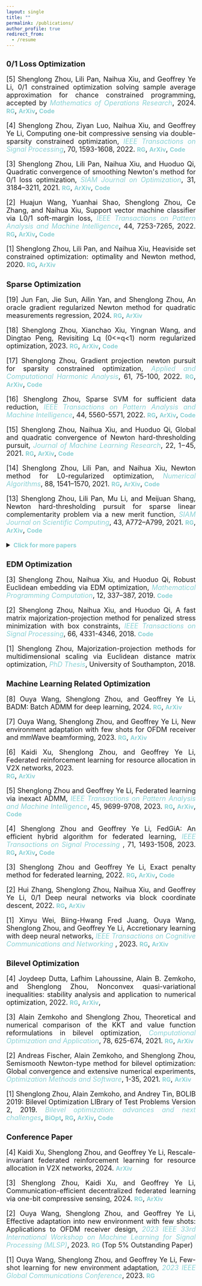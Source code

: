 ```yaml
---
layout: single
title: ""
permalink: /publications/
author_profile: true
redirect_from:
  - /resume
---
```

<style>
a:link {
  text-decoration: none;
}

a:visited {
  text-decoration: none;
}

a:hover {
  text-decoration: underline;
}

a:active {
  text-decoration: underline;
}
</style>


## <b style="font-size:20px"> 0/1 Loss Optimization</b>

<font size=4>
<div style="text-align:justify"> 
  
[5] Shenglong Zhou, Lili Pan, Naihua Xiu, and Geoffrey Ye Li, 0/1 constrained optimization solving sample average approximation for chance constrained programming, accepted by <a style="font-style: italic; color:#8cd2d5" target="_blank">Mathematics of Operations Research</a>, 2024. 
<a style="font-size: 16px; font-weight: bold;color:#8cd2d5" href="https://www.researchgate.net/publication/364588009" target="_blank">RG</a>,
<a style="font-size: 16px; font-weight: bold;color:#8cd2d5" href="https://arxiv.org/abs/2210.11889" target="_blank">ArXiv</a>,
<a style="font-size: 16px; font-weight: bold;color:#8cd2d5" href="https://github.com/ShenglongZhou/SNSCO" target="_blank">Code</a>
<p style="line-height: 1;"></p>
  
[4] Shenglong Zhou, Ziyan Luo, Naihua Xiu, and Geoffrey Ye Li, Computing one-bit compressive sensing via double-sparsity constrained optimization, 
<a style="font-style: italic; color:#8cd2d5" href="https://ieeexplore.ieee.org/document/9729395" target="_blank">IEEE Transactions on Signal Processing</a>, 70, 1593-1608, 2022.
<a style="font-size: 16px; font-weight: bold;color:#8cd2d5" href="https://www.researchgate.net/publication/348371863" target="_blank">RG</a>,
<a style="font-size: 16px; font-weight: bold;color:#8cd2d5" href="https://arxiv.org/abs/2101.03599" target="_blank">ArXiv</a>,
<a style="font-size: 16px; font-weight: bold;color:#8cd2d5" href="https://github.com/ShenglongZhou/GPSP" target="_blank">Code</a> 
<p style="line-height: 1;"></p>
  
[3] Shenglong Zhou, Lili Pan, Naihua Xiu, and Huoduo Qi, Quadratic convergence of smoothing Newton's method for 0/1 loss optimization, 
<a style="font-style: italic; color:#8cd2d5" href="https://epubs.siam.org/doi/abs/10.1137/21M1409445" target="_blank">SIAM Journal on Optimization</a>, 31, 3184–3211, 2021. 
<a style="font-size: 16px; font-weight: bold;color:#8cd2d5" href="https://www.researchgate.net/publication/354744779" target="_blank">RG</a>,
<a style="font-size: 16px; font-weight: bold;color:#8cd2d5" href="https://arxiv.org/abs/2103.14987" target="_blank">ArXiv</a>,
<a style="font-size: 16px; font-weight: bold;color:#8cd2d5" href="https://github.com/ShenglongZhou/NM01" target="_blank">Code</a>
<p style="line-height: 1;"></p>
  
[2] Huajun Wang, Yuanhai Shao,  Shenglong Zhou, Ce Zhang, and Naihua Xiu, Support vector machine classifier via L0/1 soft-margin loss, 
 <a style="font-style: italic; color:#8cd2d5" href="https://doi.org/10.1109/TPAMI.2021.3092177" target="_blank">IEEE Transactions on Pattern Analysis and Machine Intelligence</a>, 44, 7253-7265, 2022. 
<a style="font-size: 16px; font-weight: bold;color:#8cd2d5" href="https://www.researchgate.net/publication/338717629" target="_blank">RG</a>,
<a style="font-size: 16px; font-weight: bold;color:#8cd2d5" href="https://arxiv.org/abs/1912.07418" target="_blank">ArXiv</a>,
<a style="font-size: 16px; font-weight: bold;color:#8cd2d5" href="https://github.com/Huajun-Wang/L01ADMM" target="_blank">Code</a>
<p style="line-height: 1;"></p>
  
[1] Shenglong Zhou, Lili Pan, and Naihua Xiu, Heaviside set constrained optimization: optimality and Newton method, 2020.
<a style="font-size: 16px; font-weight: bold;color:#8cd2d5" href="https://www.researchgate.net/publication/343362652" target="_blank">RG</a>,
<a style="font-size: 16px; font-weight: bold;color:#8cd2d5" href="https://arxiv.org/abs/2007.15737" target="_blank">ArXiv</a>
<p style="line-height: 1;"></p>

</div>
</font> 

## <b style="font-size:20px">Sparse Optimization</b>

<font size=4> 
<div style="text-align:justify">

[19] Jun Fan, Jie Sun, Ailin Yan, and Shenglong Zhou, An oracle gradient regularized Newton method for quadratic measurements regression, 2024. 
<a style="font-size: 16px; font-weight: bold;color:#8cd2d5" href="https://www.researchgate.net/publication/358730474" target="_blank">RG</a>,
<a style="font-size: 16px; font-weight: bold;color:#8cd2d5" href="https://arxiv.org/abs/2202.09651" target="_blank">ArXiv</a>
<p style="line-height: 1;"></p>

[18] Shenglong Zhou, Xianchao Xiu, Yingnan Wang, and Dingtao Peng, Revisiting Lq (0<=q<1) norm regularized optimization, 2023. 
<a style="font-size: 16px; font-weight: bold;color:#8cd2d5" href="https://www.researchgate.net/publication/371855733" target="_blank">RG</a>,
<a style="font-size: 16px; font-weight: bold;color:#8cd2d5" href="https://arxiv.org/abs/2306.14394" target="_blank">ArXiv</a>,
<a style="font-size: 16px; font-weight: bold;color:#8cd2d5" href="https://github.com/ShenglongZhou/PNPLq" target="_blank">Code</a> 
<p style="line-height: 1;"></p>

[17] Shenglong Zhou, Gradient projection newton pursuit for sparsity constrained optimization, 
<a style="font-style: italic; color:#8cd2d5" href="https://doi.org/10.1016/j.acha.2022.06.002" target="_blank">Applied and Computational Harmonic Analysis</a>, 61, 75-100, 2022. 
<a style="font-size: 16px; font-weight: bold;color:#8cd2d5" href="https://www.researchgate.net/publication/360476606" target="_blank">RG</a>,
<a style="font-size: 16px; font-weight: bold;color:#8cd2d5" href="https://arxiv.org/abs/2205.04580" target="_blank">ArXiv</a>,
<a style="font-size: 16px; font-weight: bold;color:#8cd2d5" href="https://github.com/ShenglongZhou/GPNP" target="_blank">Code</a> 
<p style="line-height: 1;"></p>
  
[16] Shenglong Zhou, Sparse SVM for sufficient data reduction, 
<a style="font-style: italic; color:#8cd2d5" href="https://ieeexplore.ieee.org/document/9415153" target="_blank">IEEE Transactions on Pattern Analysis and Machine Intelligence</a>, 44, 5560-5571, 2022. 
<a style="font-size: 16px; font-weight: bold;color:#8cd2d5" href="https://www.researchgate.net/publication/351035522" target="_blank">RG</a>,
<a style="font-size: 16px; font-weight: bold;color:#8cd2d5" href="https://arxiv.org/abs/2005.13771" target="_blank">ArXiv</a>,
<a style="font-size: 16px; font-weight: bold;color:#8cd2d5" href="https://github.com/ShenglongZhou/NSSVM" target="_blank">Code</a> 
<p style="line-height: 1;"></p>
  
[15] Shenglong Zhou, Naihua Xiu, and Huoduo Qi, Global and quadratic convergence of Newton hard-thresholding pursuit, 
<a style="font-style: italic; color:#8cd2d5" href="https://jmlr.org/papers/v22/19-026.html" target="_blank">Journal of Machine Learning Research</a>, 22, 1−45, 2021. 
<a style="font-size: 16px; font-weight: bold;color:#8cd2d5" href="https://www.researchgate.net/publication/330224407" target="_blank">RG</a>, 
<a style="font-size: 16px; font-weight: bold;color:#8cd2d5" href="https://arxiv.org/abs/1901.02763" target="_blank">ArXiv</a>, 
<a style="font-size: 16px; font-weight: bold;color:#8cd2d5" href="https://github.com/ShenglongZhou/NHTPver2" target="_blank">Code</a>
<p style="line-height: 1;"></p>
  
[14] Shenglong Zhou, Lili Pan, and Naihua Xiu, Newton method for L0-regularized optimization,
<a style="font-style: italic; color:#8cd2d5" href="https://doi.org/10.1007/s11075-021-01085-x" target="_blank">Numerical Algorithms</a>, 88, 1541–1570, 2021.
<a style="font-size: 16px; font-weight: bold;color:#8cd2d5" href="https://www.researchgate.net/publication/340563338" target="_blank">RG</a>, 
<a style="font-size: 16px; font-weight: bold;color:#8cd2d5" href="https://arxiv.org/abs/2004.05132" target="_blank">ArXiv</a>, 
<a style="font-size: 16px; font-weight: bold;color:#8cd2d5" href="https://github.com/ShenglongZhou/NL0R" target="_blank">Code</a> 
<p style="line-height: 1;"></p>
  
[13] Shenglong Zhou, Lili Pan, Mu Li, and Meijuan Shang, Newton hard-thresholding pursuit for sparse linear complementarity problem via a new merit function, 
<a style="font-style: italic; color:#8cd2d5" href="https://doi.org/10.1137/19M1301539" target="_blank">SIAM Journal on Scientific Computing</a>, 43, A772–A799, 2021. 
<a style="font-size: 16px; font-weight: bold;color:#8cd2d5" href="https://www.researchgate.net/publication/337948990" target="_blank">RG</a>,
<a style="font-size: 16px; font-weight: bold;color:#8cd2d5" href="https://arxiv.org/abs/2004.02244" target="_blank">ArXiv</a>,
<a style="font-size: 16px; font-weight: bold;color:#8cd2d5" href="https://github.com/ShenglongZhou/NHTPver2" target="_blank">Code</a> 
<p style="line-height: 1;"></p>

<details>
<summary><span style="color:#8cd2d5"><b style="font-size:16px">Click for more papers</b></span></summary>
<p style="line-height: 1;"></p> 
  
[12] Jun Sun, Lingchen Kong, and Shenglong Zhou, Gradient projection Newton algorithm for sparse collaborative learning, 
  <a style="font-style: italic; color:#8cd2d5" href="https://www.sciencedirect.com/science/article/abs/pii/S0377042722004708" target="_blank">Journal of Computational and Applied Mathematics</a>, 422, 1-20, 2022. 
<a style="font-size: 16px; font-weight: bold;color:#8cd2d5" href="https://www.researchgate.net/publication/351985058" target="_blank">RG</a>,
 <a style="font-size: 16px; font-weight: bold;color:#8cd2d5" href="https://arxiv.org/abs/2108.06605" target="_blank">ArXiv</a>
<p style="line-height: 1;"></p>
  
[11] Rui Wang, Naihua Xiu, and  Shenglong Zhou, An extended Newton-type algorithm for L2-regularized sparse logistic regression and its efficiency for classifying large-scale datasets,
<a style="font-style: italic; color:#8cd2d5"  href="https://doi.org/10.1016/j.cam.2021.113656" target="_blank">Journal of Computational and Applied Mathematics</a>,  397, 1-17, 2021.
<a style="font-size: 16px; font-weight: bold;color:#8cd2d5" href="https://www.researchgate.net/publication/330224305" target="_blank">RG</a>,
<a style="font-size: 16px; font-weight: bold;color:#8cd2d5" href="https://arxiv.org/abs/1901.02768" target="_blank">ArXiv</a>,
<a style="font-size: 16px; font-weight: bold;color:#8cd2d5" href="https://github.com/ShenglongZhou/NSLR" target="_blank">Code</a>
<p style="line-height: 1;"></p>
  
[10] Xinrong Li, Naihua Xiu, and   Shenglong Zhou, Matrix optimization over low-rank spectral sets: stationary points, local and global minimizers,
<a style="font-style: italic; color:#8cd2d5" href="https://link.springer.com/article/10.1007%2Fs10957-019-01606-8" target="_blank">Journal of Optimization Theory and Applications</a>, 184, 895–930, 2019.
<a style="font-size: 16px; font-weight: bold;color:#8cd2d5" href="https://www.researchgate.net/publication/327581904" target="_blank">RG</a> 
<p style="line-height: 1;"></p>

[9] Lili Pan,   Shenglong Zhou, Naihua Xiu, and Huoduo Qi, A convergent iterative hard thresholding for sparsity and nonnegativity constrained optimization,
<a style="font-style: italic; color:#8cd2d5"  href="http://www.yokohamapublishers.jp/online2/oppjo/vol13/p325.html" target="_blank">Pacific Journal of Optimization</a>, 13,  325-353, 2017.
<a style="font-size: 16px; font-weight: bold;color:#8cd2d5" href="https://www.researchgate.net/publication/299519906" target="_blank">RG</a>,
<a style="font-size: 16px; font-weight: bold;color:#8cd2d5" href="https://github.com/ShenglongZhou/IIHT" target="_blank">Code</a> 
<p style="line-height: 1;"></p>

[8] Lianjun Zhang, Lingchen Kong, and   Shenglong Zhou, A smoothing iterative method for quantile regression with nonconvex lp Penalty,
<a style="font-style: italic; color:#8cd2d5" href="https://aimsciences.org/article/doi/10.3934/jimo.2016006" target="_blank">Journal of Industrial and Management Optimization</a>, 13, 93-112, 2017.
<p style="line-height: 1;"></p>

[7] Yanqing Liu, Guokai Liu, Xianchao Xiu, and   Shenglong Zhou, The L1-penalized quantile regression for traditional Chinese medicine syndrome manifestation,
<a style="font-style: italic; color:#8cd2d5" href="http://www.yokohamapublishers.jp/online2/oppjo/vol13/p279.html" target="_blank">Pacific Journal of Optimization</a>, 13, 279-300, 2017.
<p style="line-height: 1;"></p>

[6] Shenglong Zhou, Naihua Xiu, Yingnan Wang, Lingchen Kong, and Huoduo Qi, A Null-space-based weighted l1 minimization approach to compressed sensing,
<a style="font-style: italic; color:#8cd2d5"  href="https://academic.oup.com/imaiai/article/5/1/76/2357109" target="_blank">Information and Inference: A Journal of the IMA </a>,  5, 76-102, 2016. 
<a style="font-size: 16px; font-weight: bold;color:#8cd2d5" href="https://www.researchgate.net/publication/294109268" target="_blank">RG</a>,
<a style="font-size: 16px; font-weight: bold;color:#8cd2d5" href="https://github.com/ShenglongZhou/MIRL1" target="_blank">Code</a> 
<p style="line-height: 1;"></p>

[5] Lili Pan, Naihua Xiu, and   Shenglong Zhou,  On Solutions of Sparsity Constrained Optimization,
<a style="font-style: italic; color:#8cd2d5" href="https://link.springer.com/article/10.1007/s40305-015-0101-3" target="_blank">Journal of the Operations Research Society of China</a>, 3, 421-439, 2015. 
<p style="line-height: 1;"></p>

[4] Shenglong Zhou, Naihua Xiu, Ziyan Luo, and Lingchen Kong, Sparse and low-rank covariance matrix estimation,
<a style="font-style: italic; color:#8cd2d5"  href="https://link.springer.com/article/10.1007/s40305-014-0058-7" target="_blank">Journal of the Operations Research Society of China</a>,  3, 231-250, 2015.
<a style="font-size: 16px; font-weight: bold;color:#8cd2d5" href="https://github.com/ShenglongZhou/ADMM" target="_blank">Code</a> 
<p style="line-height: 1;"></p>

[3] Meijuan Shang,  Shenglong Zhou, and Naihua Xiu,  Extragradient thresholding methods For sparse solutions of co-coercive NCPs,
<a style="font-style: italic; color:#8cd2d5"  href="https://journalofinequalitiesandapplications.springeropen.com/articles/10.1186/s13660-015-0551-5" target="_blank">Journal of Inequalities and Applications</a>, 34, 2015. <a style="font-size: 16px; font-weight: bold;color:#8cd2d5" href="\files\ETA.zip" target="_blank">Code</a> 
<p style="line-height: 1;"></p>

[2] Meijuan Shang, Chao Zhang, Dingtao Peng, and   Shenglong Zhou, A half thresholding projection algorithm for sparse solutions of LCPs,
<a style="font-style: italic; color:#8cd2d5"  href="https://www.infona.pl/resource/bwmeta1.element.springer-doi-10_1007-S11590-014-0834-7" target="_blank">Optimization Letters</a>,   9, 1231-1245, 2015.
<a style="font-size: 16px; font-weight: bold;color:#8cd2d5" href="https://github.com/ShenglongZhou/HTPCP" target="_blank">Code</a> 
<p style="line-height: 1;"></p>

[1] Shenglong Zhou, Lingchen Kong, and Naihua Xiu,  New bounds for RIC in compressed sensing,
<a style="font-style: italic; color:#8cd2d5" href="https://link.springer.com/article/10.1007/s40305-013-0013-z" target="_blank">Journal of the Operations Research Society of China</a>,  1, 227-237, 2013.

</details>
  
</div>
 
</font>



## <b style="font-size:20px">EDM Optimization</b>

<font size=4> 
<div style="text-align:justify">   
[3] Shenglong Zhou, Naihua Xiu, and Huoduo Qi, Robust Euclidean embedding via EDM optimization,
<a style="font-style: italic; color:#8cd2d5"  href="https://link.springer.com/article/10.1007/s12532-019-00168-0" target="_blank">Mathematical Programming Computation</a>, 12, 337–387, 2019. 
<a style="font-size: 16px; font-weight: bold;color:#8cd2d5" href="https://github.com/ShenglongZhou/PREEEDM" target="_blank">Code</a> 
<p style="line-height: 1;"></p>

[2] Shenglong Zhou, Naihua Xiu, and Huoduo Qi, A fast matrix majorization-projection method for penalized stress minimization with box constraints, 
<a style="font-style: italic; color:#8cd2d5"   href="https://ieeexplore.ieee.org/document/8399531" target="_blank">IEEE Transactions on Signal Processing</a>, 66, 4331-4346, 2018. 
<a style="font-size: 16px; font-weight: bold;color:#8cd2d5" href="https://github.com/ShenglongZhou/SQREDM" target="_blank">Code</a>
<p style="line-height: 1;"></p>

[1] Shenglong Zhou, Majorization-projection methods for multidimensional scaling via Euclidean distance matrix optimization,
<a style="font-style: italic; color:#8cd2d5"  href="https://eprints.soton.ac.uk/429739/" target="_blank">PhD Thesis</a>,  University of Southampton, 2018. 
</div></font>


## <b style="font-size:20px"> Machine Learning Related Optimization</b>

<font size=4>
<div style="text-align:justify"> 

[8] Ouya Wang, Shenglong Zhou, and Geoffrey Ye Li, BADM: Batch ADMM for deep learning, 2024. 
<a style="font-size: 16px; font-weight: bold;color:#8cd2d5" href="https://www.researchgate.net/publication/381922655" target="_blank">RG</a>,
<a style="font-size: 16px; font-weight: bold;color:#8cd2d5" href="https://arxiv.org/abs/2407.01640" target="_blank">ArXiv</a>
<p style="line-height: 1;"></p>
  
[7] Ouya Wang, Shenglong Zhou, and Geoffrey Ye Li, New environment adaptation with few shots for OFDM receiver and mmWave beamforming, 2023. 
<a style="font-size: 16px; font-weight: bold;color:#8cd2d5" href="https://www.researchgate.net/publication/374845426" target="_blank">RG</a>,
<a style="font-size: 16px; font-weight: bold;color:#8cd2d5" href="https://arxiv.org/abs/2310.12343" target="_blank">ArXiv</a>
<p style="line-height: 1;"></p>

[6] Kaidi Xu, Shenglong Zhou, and Geoffrey Ye Li, Federated reinforcement learning for resource allocation in V2X networks, 2023.  
<a style="font-size: 16px; font-weight: bold;color:#8cd2d5" href="https://www.researchgate.net/publication/374776375" target="_blank">RG</a>,
<a style="font-size: 16px; font-weight: bold;color:#8cd2d5" href="https://arxiv.org/abs/2310.09858" target="_blank">ArXiv</a>
<p style="line-height: 1;"></p>
  
[5] Shenglong Zhou and Geoffrey Ye Li, Federated learning via inexact ADMM,
<a style="font-style: italic; color:#8cd2d5"  href="https://ieeexplore.ieee.org/document/10040221" target="_blank">IEEE Transactions on Pattern Analysis and Machine Intelligence</a>, 45, 9699-9708, 2023. 
<a style="font-size: 16px; font-weight: bold;color:#8cd2d5" href="https://www.researchgate.net/publication/360164168" target="_blank">RG</a>,
<a style="font-size: 16px; font-weight: bold;color:#8cd2d5" href="https://arxiv.org/abs/2204.10607" target="_blank">ArXiv</a>, 
<a style="font-size: 16px; font-weight: bold;color:#8cd2d5" href="https://github.com/ShenglongZhou/FedADMM" target="_blank">Code</a>
<p style="line-height: 1;"></p>
  
[4] Shenglong Zhou and Geoffrey Ye Li, FedGiA: An efficient hybrid algorithm for federated learning,
<a style="font-style: italic; color:#8cd2d5" href="https://ieeexplore.ieee.org/document/10106001" target="_blank">IEEE Transactions on Signal Processing </a>, 71, 1493-1508, 2023.
<a style="font-size: 16px; font-weight: bold;color:#8cd2d5" href="https://www.researchgate.net/publication/360353524" target="_blank">RG</a>,
<a style="font-size: 16px; font-weight: bold;color:#8cd2d5" href="https://arxiv.org/abs/2205.01438" target="_blank">ArXiv</a>,
<a style="font-size: 16px; font-weight: bold;color:#8cd2d5" href="https://github.com/ShenglongZhou/FedGiA" target="_blank">Code</a>
<p style="line-height: 1;"></p>  
  
[3] Shenglong Zhou and Geoffrey Ye Li, Exact penalty method for federated learning, 2022. 
<a style="font-size: 16px; font-weight: bold;color:#8cd2d5" href="https://www.researchgate.net/publication/362932026" target="_blank">RG</a>,
<a style="font-size: 16px; font-weight: bold;color:#8cd2d5" href="https://arxiv.org/abs/2208.11231" target="_blank">ArXiv</a>, 
<a style="font-size: 16px; font-weight: bold;color:#8cd2d5" href="https://github.com/ShenglongZhou/FedEPM" target="_blank">Code</a>
<p style="line-height: 1;"></p>
  
[2] Hui Zhang, Shenglong Zhou, Naihua Xiu, and Geoffrey Ye Li, 0/1 Deep neural networks via block coordinate descent, 2022.
<a style="font-size: 16px; font-weight: bold;color:#8cd2d5" href="https://www.researchgate.net/publication/361411821" target="_blank">RG</a>,
<a style="font-size: 16px; font-weight: bold;color:#8cd2d5" href="https://arxiv.org/abs/2206.09379" target="_blank">ArXiv</a>
<p style="line-height: 1;"></p> 

 <!---
[2] Shenglong Zhou and Geoffrey Ye Li, Communication-efficient ADMM-based federated learning, 2021. 
<a style="font-size: 16px; font-weight: bold;color:#8cd2d5" href="https://www.researchgate.net/publication/355730311" target="_blank">RG</a>,
<a style="font-size: 16px; font-weight: bold;color:#8cd2d5" href="https://arxiv.org/abs/2110.15318" target="_blank">ArXiv</a>,
<a style="font-size: 16px; font-weight: bold;color:#8cd2d5" href="https://github.com/ShenglongZhou/ICEADMM" target="_blank">Code</a>
<p style="line-height: 1;"></p>
--->
  
[1] Xinyu Wei, Biing-Hwang Fred Juang, Ouya Wang, Shenglong Zhou, and Geoffrey Ye Li, Accretionary learning with deep neural networks,
 <a style="font-style: italic; color:#8cd2d5" href="https://ieeexplore.ieee.org/document/10361279" target="_blank">IEEE Transactions on Cognitive Communications and Networking </a>, 2023.
 <a style="font-size: 16px; font-weight: bold;color:#8cd2d5" href="https://www.researchgate.net/publication/340769764" target="_blank">RG</a>,
 <a style="font-size: 16px; font-weight: bold;color:#8cd2d5" href="https://arxiv.org/abs/2111.10857" target="_blank">ArXiv</a>
<p style="line-height: 1;"></p>

</div>
</font> 


## <b style="font-size:20px">Bilevel Optimization</b>

<font size=4> 
<div style="text-align:justify"> 
[4] Joydeep Dutta, Lafhim Lahoussine, Alain B. Zemkoho, and Shenglong Zhou, Nonconvex quasi-variational inequalities: stability analysis and application to numerical optimization, 2022.
<a style="font-size: 16px; font-weight: bold;color:#8cd2d5" href="https://www.researchgate.net/publication/363835556" target="_blank">RG</a>,
<a style="font-size: 16px; font-weight: bold;color:#8cd2d5" href="https://arxiv.org/abs/2210.02531" target="_blank">ArXiv</a>,
<p style="line-height: 1;"></p> 
  

[3] Alain Zemkoho and   Shenglong Zhou, Theoretical and numerical comparison of the KKT and value function reformulations in bilevel optimization,
<a style="font-style: italic; color:#8cd2d5" href="https://doi.org/10.1007/s10589-020-00250-7" target="_blank"> Computational Optimization and Application</a>, 78, 625-674, 2021. 
<a style="font-size: 16px; font-weight: bold;color:#8cd2d5" href="https://www.researchgate.net/publication/340769764" target="_blank">RG</a>,
<a style="font-size: 16px; font-weight: bold;color:#8cd2d5" href="https://arxiv.org/abs/2004.10830" target="_blank">ArXiv</a>
<p style="line-height: 1;"></p>

[2] Andreas Fischer, Alain Zemkoho, and   Shenglong Zhou, Semismooth Newton-type method for bilevel optimization: Global convergence and extensive numerical experiments,
<a style="font-style: italic; color:#8cd2d5" href="https://www.tandfonline.com/doi/full/10.1080/10556788.2021.1977810" target="_blank"> Optimization Methods and Software</a>, 1-35, 2021. 
<a style="font-size: 16px; font-weight: bold;color:#8cd2d5" href="https://www.researchgate.net/publication/337943979" target="_blank">RG</a>,
<a style="font-size: 16px; font-weight: bold;color:#8cd2d5" href="https://arxiv.org/abs/1912.07079" target="_blank">ArXiv</a> 
<p style="line-height: 1;"></p>
    
[1] Shenglong Zhou, Alain Zemkoho, and Andrey Tin,  BOLIB 2019: Bilevel Optimization LIBrary of Test Problems Version 2, 2019. 
<a style="font-style: italic; color:#8cd2d5"   href="https://www.springer.com/gp/book/9783030521189" target="_blank">Bilevel optimization: advances and next challenges</a>,
<a style="font-size: 16px; font-weight: bold;color:#8cd2d5" href="https://biopt.github.io/files/Paper.pdf" target="_blank">BiOpt</a>,
<a style="font-size: 16px; font-weight: bold;color:#8cd2d5" href="https://www.researchgate.net/publication/338375731" target="_blank">RG</a>,
<a style="font-size: 16px; font-weight: bold;color:#8cd2d5" href="https://arxiv.org/abs/1812.00230" target="_blank">ArXiv</a>,
<a style="font-size: 16px; font-weight: bold;color:#8cd2d5" href="https://biopt.github.io/bolib/" target="_blank">Code</a> 

</div></font>


## <b style="font-size:20px">Conference Paper</b>

<font size=4> 
<div style="text-align:justify"> 

[4] Kaidi Xu, Shenglong Zhou, and Geoffrey Ye Li, Rescale-invariant federated reinforcement learning for resource allocation in V2X networks, 2024. 
<a style="font-size: 16px; font-weight: bold;color:#8cd2d5" href="https://arxiv.org/abs/2405.01961" target="_blank">ArXiv</a>
<p style="line-height: 1;"></p>
 
[3] Shenglong Zhou, Kaidi Xu, and Geoffrey Ye Li, Communication-efficient decentralized federated learning via one-bit compressive sensing, 2024. 
<a style="font-size: 16px; font-weight: bold;color:#8cd2d5" href="https://www.researchgate.net/publication/373526540" target="_blank">RG</a>,
<a style="font-size: 16px; font-weight: bold;color:#8cd2d5" href="https://arxiv.org/abs/2308.16671" target="_blank">ArXiv</a>
<p style="line-height: 1;"></p>

[2] Ouya Wang, Shenglong Zhou, and Geoffrey Ye Li, Effective adaptation into new environment with few shots: Applications to OFDM receiver design,
<a style="font-style: italic; color:#8cd2d5" href="https://ieeexplore.ieee.org/document/10437273/" target="_blank">2023 IEEE 33rd International Workshop on Machine Learning for Signal Processing (MLSP)</a>, 2023. 
<a style="font-size: 16px; font-weight: bold;color:#8cd2d5" href="https://www.researchgate.net/publication/374933177" target="_blank">RG</a>
(Top 5% Outstanding Paper)
<p style="line-height: 1;"></p>

[1] Ouya Wang, Shenglong Zhou, and Geoffrey Ye Li, Few-shot learning for new environment adaptation,
<a style="font-style: italic; color:#8cd2d5" href="https://ieeexplore.ieee.org/document/10437273/" target="_blank">2023 IEEE Global Communications Conference</a>, 2023.
<a style="font-size: 16px; font-weight: bold;color:#8cd2d5" href="https://www.researchgate.net/publication/378501268" target="_blank">RG</a>
<p style="line-height: 1;"></p>
  
</div></font>



<!---

## <b style="font-size:20px">Sparse Optimization</b>
---

<font size=4> 
<div style="text-align:justify"> 
 Shenglong Zhou, IEEE Transactions on Pattern Analysis and Machine Intelligence, 2021 <br>
<i>Sparse SVM for sufficient data reduction</i>,
<a style="font-size: 16px; font-weight: bold;color:#8cd2d5" href="https://ieeexplore.ieee.org/document/9415153" target="_blank">TPAMI</a>, 
<a style="font-size: 16px; font-weight: bold;color:#8cd2d5" href="https://www.researchgate.net/publication/351035522" target="_blank">RG</a>,
<a style="font-size: 16px; font-weight: bold;color:#8cd2d5" href="https://arxiv.org/abs/2005.13771" target="_blank">ArXiv</a>,
<a style="font-size: 16px; font-weight: bold;color:#8cd2d5" href="https://github.com/ShenglongZhou/NSSVM" target="_blank">Code</a> 
<p style="line-height: 1;"></p>
  
 Shenglong Zhou, Naihua Xiu and Huoduo Qi, Journal of Machine Learning Research, 22(12):1−45, 2021<br>
<i>Global and quadratic convergence of Newton hard-thresholding pursuit</i>,
<a style="font-size: 16px; font-weight: bold;color:#8cd2d5" href="https://jmlr.org/papers/v22/19-026.html" target="_blank">JMLR</a>, 
<a style="font-size: 16px; font-weight: bold;color:#8cd2d5" href="https://www.researchgate.net/publication/330224407" target="_blank">RG</a>, 
<a style="font-size: 16px; font-weight: bold;color:#8cd2d5" href="https://arxiv.org/abs/1901.02763" target="_blank">ArXiv</a>, 
<a style="font-size: 16px; font-weight: bold;color:#8cd2d5" href="https://github.com/ShenglongZhou/NHTPver2" target="_blank">Code</a>
<p style="line-height: 1;"></p>
  
 Shenglong Zhou, Lili Pan and Naihua Xiu,  Numerical Algorithms, 2021 <br>
<i>Newton method  for L0-regularized optimization</i>,
<a style="font-size: 16px; font-weight: bold;color:#8cd2d5" href="https://doi.org/10.1007/s11075-021-01085-x" target="_blank">NumAlg</a>, 
<a style="font-size: 16px; font-weight: bold;color:#8cd2d5" href="https://www.researchgate.net/publication/340563338" target="_blank">RG</a>, 
<a style="font-size: 16px; font-weight: bold;color:#8cd2d5" href="https://arxiv.org/abs/2004.05132" target="_blank">ArXiv</a>, 
<a style="font-size: 16px; font-weight: bold;color:#8cd2d5" href="https://github.com/ShenglongZhou/NL0R" target="_blank">Code</a> 
<p style="line-height: 1;"></p>
  
 Shenglong Zhou, Lili Pan, M. Li and Meijuan Shang, SIAM Journal on Scientific Computing, 43(2), A772–A799, 2021 <br>
<i>Newton hard-thresholding pursuit for sparse LCP via a new merit function</i>,
<a style="font-size: 16px; font-weight: bold;color:#8cd2d5" href="https://doi.org/10.1137/19M1301539" target="_blank">SISC</a>, 
<a style="font-size: 16px; font-weight: bold;color:#8cd2d5" href="https://www.researchgate.net/publication/337948990" target="_blank">RG</a>,
<a style="font-size: 16px; font-weight: bold;color:#8cd2d5" href="https://arxiv.org/abs/2004.02244" target="_blank">ArXiv</a>,
<a style="font-size: 16px; font-weight: bold;color:#8cd2d5" href="https://github.com/ShenglongZhou/NHTPver2" target="_blank">Code</a> 
<p style="line-height: 1;"></p>
      
J. Sun, Lingchen Kong and   Shenglong Zhou, 2021 <br>
<i>Gradient Projection Newton Algorithm for Sparse Collaborative Learnings</i>,
<a style="font-size: 16px; font-weight: bold;color:#8cd2d5" href="https://www.researchgate.net/publication/351985058" target="_blank">RG</a>
<p style="line-height: 1;"></p>
  
R. Wang, Naihua Xiu and   Shenglong Zhou, Journal of Computational and Applied Mathematics, 397, 1-17, 2021 <br>
<i>An extended Newton-type algorithm for L2-regularized sparse logistic regression and its efficiency for classifying large-scale datasets</i>,
<a style="font-size: 16px; font-weight: bold;color:#8cd2d5" href="https://doi.org/10.1016/j.cam.2021.113656" target="_blank">JCAM</a>, 
<a style="font-size: 16px; font-weight: bold;color:#8cd2d5" href="https://www.researchgate.net/publication/330224305" target="_blank">RG</a>,
<a style="font-size: 16px; font-weight: bold;color:#8cd2d5" href="https://arxiv.org/abs/1901.02768" target="_blank">ArXiv</a>,
<a style="font-size: 16px; font-weight: bold;color:#8cd2d5" href="https://github.com/ShenglongZhou/NSLR" target="_blank">Code</a>
<p style="line-height: 1;"></p>
  
 X.R. Li, Naihua Xiu and   Shenglong Zhou, Journal of Optimization Theory and Applications, 184, 895–930, 2019 <br>
<i>Matrix optimization over low-rank spectral sets: stationary points, local and global minimizers</i>,
<a style="font-size: 16px; font-weight: bold;color:#8cd2d5" href="https://link.springer.com/article/10.1007%2Fs10957-019-01606-8" target="_blank">JOTA</a>,
<a style="font-size: 16px; font-weight: bold;color:#8cd2d5" href="https://www.researchgate.net/publication/327581904" target="_blank">RG</a> 
<p style="line-height: 1;"></p>

Lili Pan,   Shenglong Zhou, Naihua Xiu and Huoduo Qi, Pacific Journal of Optimization,  13(2): 325-353, 2017 <br>
<i>A convergent iterative hard thresholding for sparsity and nonnegativity constrained optimization</i>,
<a style="font-size: 16px; font-weight: bold;color:#8cd2d5" href="http://www.yokohamapublishers.jp/online2/oppjo/vol13/p325.html" target="_blank">PJO</a>,
<a style="font-size: 16px; font-weight: bold;color:#8cd2d5" href="https://www.researchgate.net/publication/299519906" target="_blank">RG</a>,
<a style="font-size: 16px; font-weight: bold;color:#8cd2d5" href="https://github.com/ShenglongZhou/IIHT" target="_blank">Code</a> 
<p style="line-height: 1;"></p>

L.J. Zhang, Lingchen Kong and   Shenglong Zhou, Journal of Industrial and Management Optimization,   13 (1): 93 - 112, 2017 <br>
<i>A smoothing iterative method for quantile regression with nonconvex lp Penalty</i>,
<a style="font-size: 16px; font-weight: bold;color:#8cd2d5" href="https://aimsciences.org/article/doi/10.3934/jimo.2016006" target="_blank">JIMO</a> 
<p style="line-height: 1;"></p>

Y.Q. Liu, G.K. Liu, X.C. Xiu and   Shenglong Zhou, Pacific Journal of Optimization,   13(2): 279-300, 2017 <br>
<i>The L1-penalized quantile regression for traditional Chinese medicine syndrome manifestation</i>,
<a style="font-size: 16px; font-weight: bold;color:#8cd2d5" href="http://www.yokohamapublishers.jp/online2/oppjo/vol13/p279.html" target="_blank">PJO</a> 
<p style="line-height: 1;"></p>

 Shenglong Zhou, Naihua Xiu, Y.N. Wang, Lingchen Kong and Huoduo Qi, Information and Inference,  5(1): 76-102, 2016 <br>
<i>A Null-space-based weighted l1 minimization approach to compressed sensing</i>,
<a style="font-size: 16px; font-weight: bold;color:#8cd2d5" href="https://academic.oup.com/imaiai/article/5/1/76/2357109" target="_blank">IMAIAI</a>,
<a style="font-size: 16px; font-weight: bold;color:#8cd2d5" href="https://www.researchgate.net/publication/294109268" target="_blank">RG</a>,
<a style="font-size: 16px; font-weight: bold;color:#8cd2d5" href="https://github.com/ShenglongZhou/MIRL1" target="_blank">Code</a> 
<p style="line-height: 1;"></p>

Lili Pan, Naihua Xiu and   Shenglong Zhou, Journal of the Operations Research Society of China,  3(4): 421-439, 2015 <br>
<i>On Solutions of Sparsity Constrained Optimization</i>,
<a style="font-size: 16px; font-weight: bold;color:#8cd2d5" href="https://link.springer.com/article/10.1007/s40305-015-0101-3" target="_blank">JORSC</a> 
<p style="line-height: 1;"></p>

 Shenglong Zhou, Naihua Xiu, Ziyan Luo and Lingchen Kong, Journal of the Operations Research Society of China,  3(2): 231-250, 2015 <br>
<i>Sparse and low-rank covariance matrix estimation</i>,
<a style="font-size: 16px; font-weight: bold;color:#8cd2d5" href="https://link.springer.com/article/10.1007/s40305-014-0058-7" target="_blank">JORSC</a>,
<a style="font-size: 16px; font-weight: bold;color:#8cd2d5" href="https://github.com/ShenglongZhou/ADMM" target="_blank">Code</a> 
<p style="line-height: 1;"></p>

Meijuan Shang,  Shenglong Zhou and Naihua Xiu, Journal of Inequalities and Applications,  34, 2015 <br>
<i>Extragradient thresholding methods For sparse solutions of co-coercive NCPs</i>,
<a style="font-size: 16px; font-weight: bold;color:#8cd2d5" href="https://journalofinequalitiesandapplications.springeropen.com/articles/10.1186/s13660-015-0551-5" target="_blank">JIA</a> 
<p style="line-height: 1;"></p>

Meijuan Shang, C. Zhang, D.T. Peng and   Shenglong Zhou, Optimization Letters,  9(6): 1231-1245, 2015 <br>
<i>A half thresholding projection algorithm for sparse solutions of LCPs</i>,
<a style="font-size: 16px; font-weight: bold;color:#8cd2d5" href="https://www.infona.pl/resource/bwmeta1.element.springer-doi-10_1007-S11590-014-0834-7" target="_blank">OPLE</a>,
<a style="font-size: 16px; font-weight: bold;color:#8cd2d5" href="https://github.com/ShenglongZhou/HTPCP" target="_blank">Code</a> 
<p style="line-height: 1;"></p>

 Shenglong Zhou, Lingchen Kong and Naihua Xiu, Journal of the Operations Research Society of China,  1(2): 227-237, 2013 <br>
<i>New bounds for RIC in compressed sensing</i>,
<a style="font-size: 16px; font-weight: bold;color:#8cd2d5" href="https://link.springer.com/article/10.1007/s40305-013-0013-z" target="_blank">JORSC</a>

</font>



## <b style="font-size:20px"> 0/1 Loss Optimization</b>
---

<font size=4>
 Shenglong Zhou, Lili Pan, Naihua Xiu and Huoduo Qi, 2021 <br>
<i>Quadratic convergence of Newton's method for 0/1 loss optimization</i>,
<a style="font-size: 16px; font-weight: bold;color:#8cd2d5" href="https://www.researchgate.net/publication/350442413" target="_blank">RG</a>,
<a style="font-size: 16px; font-weight: bold;color:#8cd2d5" href="https://arxiv.org/abs/2103.14987" target="_blank">ArXiv</a>
<p style="line-height: 1;"></p>

 Shenglong Zhou, Lili Pan and Naihua Xiu, 2020 <br>
<i>Heaviside set constrained optimization: optimality and Newton method</i>,
<a style="font-size: 16px; font-weight: bold;color:#8cd2d5" href="https://www.researchgate.net/publication/343362652" target="_blank">RG</a>,
<a style="font-size: 16px; font-weight: bold;color:#8cd2d5" href="https://arxiv.org/abs/2007.15737" target="_blank">ArXiv</a>
<p style="line-height: 1;"></p>

 Shenglong Zhou, Ziyan Luo and Naihua Xiu, 2021 <br> 
<i>Computing one-bit compressive sensing via double-sparsity constrained optimization</i>,
<a style="font-size: 16px; font-weight: bold;color:#8cd2d5" href="https://www.researchgate.net/publication/348371863" target="_blank">RG</a>,
<a style="font-size: 16px; font-weight: bold;color:#8cd2d5" href="https://arxiv.org/abs/2101.03599" target="_blank">ArXiv</a>,
<a style="font-size: 16px; font-weight: bold;color:#8cd2d5" href="https://github.com/ShenglongZhou/GPSP" target="_blank">Code</a> 
<p style="line-height: 1;"></p>

H.J. Wang, Y.H. Shao,  Shenglong Zhou, C. Zhang and Naihua Xiu, 2019 <br>
<i>Support vector machine classifier via L0/1 soft-margin loss</i>,
<a style="font-size: 16px; font-weight: bold;color:#8cd2d5" href="https://www.researchgate.net/publication/338717629" target="_blank">RG</a>,
<a style="font-size: 16px; font-weight: bold;color:#8cd2d5" href="https://arxiv.org/abs/1912.07418" target="_blank">ArXiv</a>,
<a style="font-size: 16px; font-weight: bold;color:#8cd2d5" href="https://github.com/Huajun-Wang/L01ADMM" target="_blank">Code</a>
</font> 


## <b style="font-size:20px">EDM Optimization</b>
---

<font size=4> 
 Shenglong Zhou, Naihua Xiu and Huoduo Qi, Mathematical Programming Computation, 12(3): 337–387, 2019<br>
<i>Robust euclidean embedding via EDM optimization</i>, 
<a style="font-size: 16px; font-weight: bold;color:#8cd2d5" href="https://link.springer.com/article/10.1007/s12532-019-00168-0" target="_blank">MPC</a>,
<a style="font-size: 16px; font-weight: bold;color:#8cd2d5" href="https://github.com/ShenglongZhou/PREEEDM" target="_blank">Code</a> 
<p style="line-height: 1;"></p>

 Shenglong Zhou, Naihua Xiu and Huoduo Qi, IEEE Transactions on Signal Processing,  66(16): 4331-4346, 2018<br> 
<i>A fast matrix majorization-projection method for penalized stress minimization with box constraints</i>,
<a style="font-size: 16px; font-weight: bold;color:#8cd2d5" href="https://ieeexplore.ieee.org/document/8399531" target="_blank">TSP</a>,
<a style="font-size: 16px; font-weight: bold;color:#8cd2d5" href="https://github.com/ShenglongZhou/SQREDM" target="_blank">Code</a>
<p style="line-height: 1;"></p>

 Shenglong Zhou, Naihua Xiu and Huoduo Qi, PhD Thesis, University of Southampton, 2018<br>
<i>Majorization-projection methods for multidimensional scaling via Euclidean distance matrix optimization</i>,
<a style="font-size: 16px; font-weight: bold;color:#8cd2d5" href="https://eprints.soton.ac.uk/429739/" target="_blank">Soton</a>  
</font>


## <b style="font-size:20px">Bilevel Optimization</b>
---

<font size=4> 
Alain Zemkoho and   Shenglong Zhou, Computational Optimization and Application, 78(2), 625-674, 2021, 
<a style="font-size: 16px; font-weight: bold;color:#8cd2d5" href="https://doi.org/10.1007/s10589-020-00250-7" target="_blank">JCOA</a>,
<a style="font-size: 16px; font-weight: bold;color:#8cd2d5" href="https://www.researchgate.net/publication/340769764" target="_blank">RG</a>,
<a style="font-size: 16px; font-weight: bold;color:#8cd2d5" href="https://arxiv.org/abs/2004.10830" target="_blank">ArXiv</a> 
<br>
<i>Theoretical and numerical comparison of the KKT and value function reformulations in bilevel optimization</i> 

<p style="line-height: 1;"></p>

 Shenglong Zhou, Alain Zemkoho and A. Tin, Bilevel optimization: advances and next challenges, 2019 <br> 
<i>BOLIB 2019: Bilevel Optimization LIBrary of Test Problems Version 2</i>,
<a style="font-size: 16px; font-weight: bold;color:#8cd2d5" href="https://biopt.github.io/files/Paper.pdf" target="_blank">BiOpt</a>,
<a style="font-size: 16px; font-weight: bold;color:#8cd2d5" href="https://www.springer.com/gp/book/9783030521189" target="_blank">Book</a>, 
<a style="font-size: 16px; font-weight: bold;color:#8cd2d5" href="https://www.researchgate.net/publication/338375731" target="_blank">RG</a>,
<a style="font-size: 16px; font-weight: bold;color:#8cd2d5" href="https://arxiv.org/abs/1812.00230" target="_blank">ArXiv</a>,
<a style="font-size: 16px; font-weight: bold;color:#8cd2d5" href="https://biopt.github.io/bolib/" target="_blank">Code</a> 
<p style="line-height: 1;"></p>

A. Fischer, Alain Zemkoho and   Shenglong Zhou, 2019, 
<a style="font-size: 16px; font-weight: bold;color:#8cd2d5" href="https://www.researchgate.net/publication/337943979" target="_blank">RG</a>,
<a style="font-size: 16px; font-weight: bold;color:#8cd2d5" href="https://arxiv.org/abs/1912.07079" target="_blank">ArXiv</a>  <br>
<i>Semismooth Newton-type method for bilevel optimization: Global convergence and extensive numerical experiments</i> 

</font>

--->




